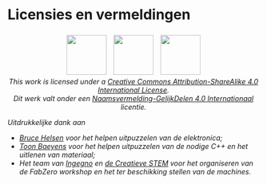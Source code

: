 # Licensies en vermeldingen

<p style="text-align: center;">
  <img src="https://creativecommons.org/images/deed/svg/cc_blue.svg" height="80" width="80" style="padding:5px"/>
  <img src="https://creativecommons.org/images/deed/svg/attribution_icon_blue.svg" height="80" width="80" style="padding:5px"/>
  <img src="https://creativecommons.org/images/deed/svg/sa_blue.svg" height="80" width="80" style="padding:5px"/> <br />
  <i>This work is licensed under a <a href="http://creativecommons.org/licenses/by-sa/4.0/">Creative Commons Attribution-ShareAlike 4.0 International License</a>.</i><br />
  <i> Dit werk valt onder een <i><a href="http://creativecommons.org/licenses/by-sa/4.0/deed.nl">Naamsvermelding-GelijkDelen 4.0 Internationaal</a> licentie.</i>
</p>

Uitdrukkelijke dank aan
 * [Bruce Helsen](https://bruceisonfire.net/) voor het helpen uitpuzzelen van de elektronica;
 * [Toon Baeyens](https://github.com/toonijn) voor het helpen uitpuzzelen van de nodige C++ en het uitlenen van materiaal;
 * Het team van [Ingegno](https://ingegno.be/) en [de Creatieve STEM](https://decreatievestem.be/) voor het organiseren van de FabZero workshop en het ter beschikking stellen van de machines.
